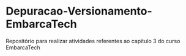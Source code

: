 # Depuracao-Versionamento-EmbarcaTech
Repositório para realizar atividades referentes ao capitulo 3 do curso EmbarcaTech
